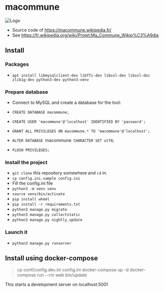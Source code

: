 # macommune
![Logo](mc_frontend/static/mc_frontend/img/logoaccueil_120.png)

- Source code of https://macommune.wikipedia.fr/
- See https://fr.wikipedia.org/wiki/Projet:Ma_Commune_Wikip%C3%A9dia

## Install
### Packages
- `apt install libmysqlclient-dev libffi-dev libssl-dev libssl-doc zlib1g-dev python3-dev python3-venv`

### Prepare database
- Connect to MySQL and create a database for the tool:
 
- `CREATE DATABASE macommune;`
- `CREATE USER 'macommune'@'localhost' IDENTIFIED BY 'password';`
- `GRANT ALL PRIVILEGES ON macommune.* TO 'macommune'@'localhost';`
- `ALTER DATABASE `macommune` CHARACTER SET utf8`; 
- `FLUSH PRIVILEGES;`

### Install the project

- `git clone` this repository somewhere and `cd` in.
- `cp config.ini.sample config.ini`
- Fill the config.ini file
- `python3 -m venv venv`
- `source venv/bin/activate`
- `pip install wheel`
- `pip install -r requirements.txt`
- `python3 manage.py migrate`
- `python3 manage.py collectstatic`
- `python3 manage.py nightly_update`

### Launch it
 - `python3 manage.py runserver`


## Install using docker-compose

> cp conf/config.dev.ini config.ini
> docker-compose up -d
> docker-compose run --rm web bin/update

This starts a development server on localhost:5001
